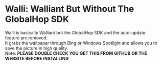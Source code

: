 # Walli: Walliant But Without The GlobalHop SDK
Walli is basically Walliant but the GlobalHop SDK and the auto-update feature are removed. <br>
It grabs the wallpaper through Bing or Windows Spotlight and allows you to save the picture in high quality. <br>
Note: **PLEASE DOUBLE CHECK YOU GET THIS FROM GITHUB OR THE WEBSITE BEFORE INSTALLING**
